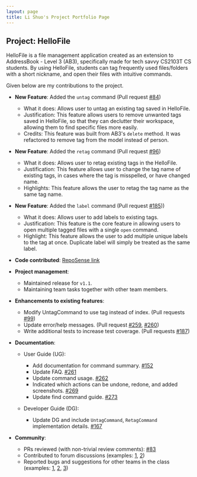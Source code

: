 ```yaml
---
layout: page
title: Li Shuo's Project Portfolio Page
---
```


## Project: HelloFile

HelloFile is a file management application created as an extension to AddressBook - Level 3 (AB3),
specifically made for tech savvy CS2103T CS students.
By using HelloFile, students can tag frequently used files/folders with a short nickname, and open their files
with intuitive commands.

Given below are my contributions to the project.

* **New Feature**: Added the `untag` command
(Pull request [\#84](https://github.com/AY2021S1-CS2103T-F12-1/tp/pull/84))
  * What it does: Allows user to untag an existing tag saved in HelloFile.
  * Justification: This feature allows users to remove unwanted tags saved in HelloFile, so that they can declutter
  their workspace, allowing them to find specific files more easily.
  * Credits: This feature was built from AB3's `delete` method.
  It was refactored to remove tag from the model instead of person.
  
* **New Feature**: Added the `retag` command
(Pull request [\#96](https://github.com/AY2021S1-CS2103T-F12-1/tp/pull/96))
  * What it does: Allows user to retag existing tags in the HelloFile.
  * Justification: This feature allows user to change the tag name of existing tags, in cases where the tag is
  misspelled, or have changed name.
  * Highlights: This feature allows the user to retag the tag name as the same tag name.
  
* **New Feature**: Added the `label` command
(Pull request [\#185](https://github.com/AY2021S1-CS2103T-F12-1/tp/pull/185)))
  * What it does: Allows user to add labels to existing tags.
  * Justification: This feature is the core feature in allowing users to open multiple tagged files with a single `open`
  command.
  * Highlight: This feature allows the user to add multiple unique labels to the tag at once. Duplicate label will simply
  be treated as the same label.

* **Code contributed**: [RepoSense link](https://nus-cs2103-ay2021s1.github.io/tp-dashboard/#breakdown=true&search=li-s&sort=groupTitle&sortWithin=title&since=2020-08-14&timeframe=commit&mergegroup=&groupSelect=groupByRepos&checkedFileTypes=docs~functional-code~test-code~other&tabOpen=true&tabType=authorship&tabAuthor=li-s&tabRepo=AY2021S1-CS2103T-F12-1%2Ftp%5Bmaster%5D&authorshipIsMergeGroup=false&authorshipFileTypes=docs~functional-code~test-code)

* **Project management**:
  * Maintained release for `v1.1`.
  * Maintaining team tasks together with other team members.

* **Enhancements to existing features**:
  * Modify UntagCommand to use tag instead of index.
  (Pull requests [\#99](https://github.com/AY2021S1-CS2103T-F12-1/tp/pull/99))
  * Update error/help messages.
  (Pull request [\#259](https://github.com/AY2021S1-CS2103T-F12-1/tp/pull/259),
  [\#260](https://github.com/AY2021S1-CS2103T-F12-1/tp/pull/260))
  * Write additional tests to increase test coverage.
  (Pull requests [\#187](https://github.com/AY2021S1-CS2103T-F12-1/tp/pull/187))

* **Documentation**:
  * User Guide (UG):
    * Add documentation for command summary. [\#152](https://github.com/AY2021S1-CS2103T-F12-1/tp/pull/27)
    * Update FAQ. [\#261](https://github.com/AY2021S1-CS2103T-F12-1/tp/pull/261)
    * Update command usage. [\#262](https://github.com/AY2021S1-CS2103T-F12-1/tp/pull/262)
    * Indicated which actions can be undone, redone, and added screenshots. [\#269](https://github.com/AY2021S1-CS2103T-F12-1/tp/pull/269)
    * Update find command guide. [\#273](https://github.com/AY2021S1-CS2103T-F12-1/tp/pull/273)
    
  * Developer Guide (DG):
    * Update DG and include `UntagCommand`, `RetagCommand` implementation details. [\#167](https://github.com/AY2021S1-CS2103T-F12-1/tp/pull/167)

* **Community**:
  * PRs reviewed (with non-trivial review comments):
  [\#83](https://github.com/AY2021S1-CS2103T-F12-1/tp/pull/83)
  * Contributed to forum discussions
  (examples: [1](https://github.com/nus-cs2103-AY2021S1/forum/issues/129),
  [2](https://github.com/nus-cs2103-AY2021S1/forum/issues/156))
  * Reported bugs and suggestions for other teams in the class
  (examples: [1](https://github.com/li-s/ped/issues/7),
  [2](https://github.com/li-s/ped/issues/10),
  [3](https://github.com/li-s/ped/issues/11))
  
  
  
  
  
  
  
  
